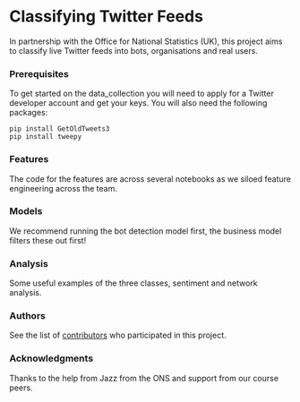 # Classifying Twitter Feeds

In partnership with the Office for National Statistics (UK), this project aims to classify live Twitter feeds into bots, organisations and real users.

### Prerequisites

To get started on the data_collection you will need to apply for a Twitter developer account and get your keys. You will also need the following packages:

```
pip install GetOldTweets3
pip install tweepy
```

### Features

The code for the features are across several notebooks as we siloed feature engineering across the team. 

### Models

We recommend running the bot detection model first, the business model filters these out first!

### Analysis

Some useful examples of the three classes, sentiment and network analysis.

### Authors

See the list of [contributors](https://github.com/arisgeo/TwitterFeeds/contributors) who participated in this project.

### Acknowledgments

Thanks to the help from Jazz from the ONS and support from our course peers.


